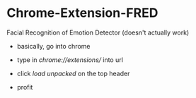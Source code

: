 # Chrome-Extension-FRED
Facial Recognition of Emotion Detector (doesn't actually work)

* basically, go into chrome

* type in <i>chrome://extensions/</i> into url

* click <i>load unpacked</i> on the top header

* profit

